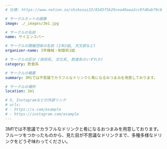 ```yaml
---
# 仕様: https://www.notion.so/shikosai33/8345f5b29cea40aaa2cc9fd6ab79c6a6?pvs=4#5438a1577b604f39a67658a72f2283b8

# サークルカットの画像
image: ./_images/3m1.jpg

# サークルの名前
name: サイエンスバー

# サークルの開催団体の名前 (2年2組, 天文部など)
organizer-name: 3年機械・制御系1組

# サークルの区分 (技術系, 文化系, 飲食系のいずれか)
category: 飲食系

# サークルの概要
summary: 3M1では不思議でカラフルなドリンクと肴になるおつまみを用意しております。

# サークルの場所
location: 3m1

# X, Instagramなどの外部リンク
# urls:
# - https://x.com/example
# - https://instagram.com/example
---
```

<p class="text-base font-Dela text-mauve-11">
3M1では不思議でカラフルなドリンクと肴になるおつまみを用意しております。<br>
フルーツをつかったものから、見た目が不思議なドリンクまで、多種多様なドリンクをどうぞ味わってください。
</p>

